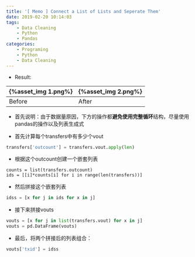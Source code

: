 ```yaml
---
title: '[ Memo ] Connect a List of Lists and Seperate Them'
date: 2019-02-20 10:14:03
tags:
	- Data Cleaning
	- Python
	- Pandas
categories:	
	- Programing
	- Python
	- Data Cleaning
---
```


- Result:

| {%asset_img 1.png%} | {%asset_img 2.png%} |
| ------------------- | ------------------- |
| Before              | After               |

<!--more-->

- 首先说明：由于数据量原因，下方的操作都**避免使用完整循环**结构，尽量使用pandas的操作以及列表生成式

- 首先计算每个transfers中有多少个vout

```Python
transfers['outcount'] = transfers.vout.apply(len)
```

- 根据这个outcount创建一个嵌套列表

```
counts = list(transfers.outcount)
ids = [[i]*counts[i] for i in range(len(transfers))]
```

- 然后拼接这个嵌套列表

```Python 
idss = [x for j in ids for x in j]
```

- 接下来拼接vouts

```python
vouts = [x for j in list(transfers.vout) for x in j]
vouts = pd.DataFrame(vouts)
```

- 最后，将两个拼接后的列表组合：

```python
vouts['txid'] = idss
```